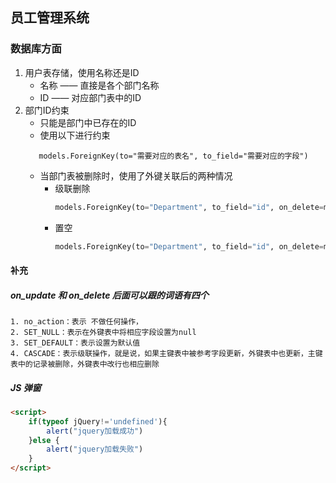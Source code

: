 ## 员工管理系统
### 数据库方面
1. 用户表存储，使用名称还是ID
    - 名称 —— 直接是各个部门名称
    - ID —— 对应部门表中的ID
2. 部门ID约束
    - 只能是部门中已存在的ID
    - 使用以下进行约束
    ```
       models.ForeignKey(to="需要对应的表名", to_field="需要对应的字段")
    ```
    - 当部门表被删除时，使用了外键关联后的两种情况
        - 级联删除
            ```python
            models.ForeignKey(to="Department", to_field="id", on_delete=models.CASCADE)
            ```
        - 置空
            ```python
            models.ForeignKey(to="Department", to_field="id", on_delete=models.SET_NULL)
            ```

#### 补充
##### on_update 和 on_delete 后面可以跟的词语有四个
```
1. no_action：表示 不做任何操作，
2. SET_NULL：表示在外键表中将相应字段设置为null
3. SET_DEFAULT：表示设置为默认值
4. CASCADE：表示级联操作，就是说，如果主键表中被参考字段更新，外键表中也更新，主键表中的记录被删除，外键表中改行也相应删除
```
##### JS 弹窗
```html
<script>
    if(typeof jQuery!='undefined'){
        alert("jquery加载成功")
    }else {
        alert("jquery加载失败")
    }
</script>
```





